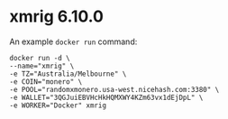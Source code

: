 # xmrig 6.10.0

An example `docker run` command:

```
docker run -d \
--name="xmrig" \
-e TZ="Australia/Melbourne" \
-e COIN="monero" \
-e POOL="randomxmonero.usa-west.nicehash.com:3380" \
-e WALLET="3QGJuiEBVHcHkHQMXWY4KZm63vx1dEjDpL" \
-e WORKER="Docker" xmrig
```

